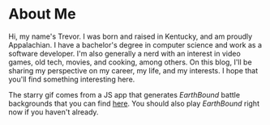 # About Me
Hi, my name's Trevor. I was born and raised in Kentucky, and am proudly Appalachian. I have a bachelor's degree in computer science and work as a software developer. I'm also generally a nerd with an interest in video games, old tech, movies, and cooking, among others. On this blog, I'll be sharing my perspective on my career, my life, and my interests. I hope that you'll find something interesting here.


The starry gif comes from a JS app that generates _EarthBound_ battle backgrounds that you can find [here](https://www.gjtorikian.com/Earthbound-Battle-Backgrounds-JS/). You should also play _EarthBound_ right now if you haven't already. 